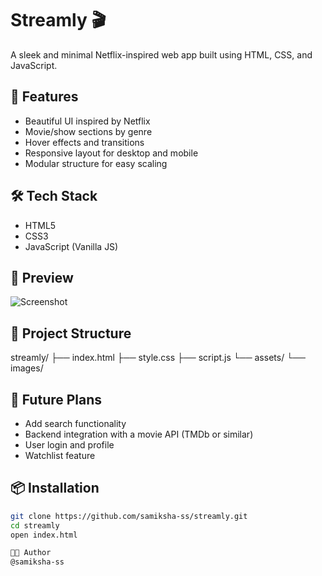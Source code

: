 # Streamly 🎬

A sleek and minimal Netflix-inspired web app built using HTML, CSS, and JavaScript.

## 🚀 Features

- Beautiful UI inspired by Netflix
- Movie/show sections by genre
- Hover effects and transitions
- Responsive layout for desktop and mobile
- Modular structure for easy scaling

## 🛠️ Tech Stack

- HTML5
- CSS3
- JavaScript (Vanilla JS)

## 📸 Preview

![Screenshot](./preview.png) <!-- Replace with your actual screenshot path or URL -->

## 📁 Project Structure

streamly/
├── index.html
├── style.css
├── script.js
└── assets/
└── images/


## 🧠 Future Plans

- Add search functionality
- Backend integration with a movie API (TMDb or similar)
- User login and profile
- Watchlist feature

## 📦 Installation

```bash
git clone https://github.com/samiksha-ss/streamly.git
cd streamly
open index.html

🧑‍💻 Author
@samiksha-ss
